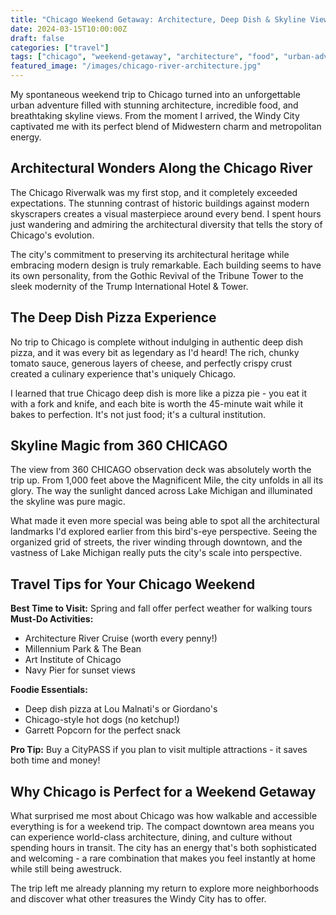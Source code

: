 ```yaml
---
title: "Chicago Weekend Getaway: Architecture, Deep Dish & Skyline Views"
date: 2024-03-15T10:00:00Z
draft: false
categories: ["travel"]
tags: ["chicago", "weekend-getaway", "architecture", "food", "urban-adventure"]
featured_image: "/images/chicago-river-architecture.jpg"
---
```


My spontaneous weekend trip to Chicago turned into an unforgettable urban adventure filled with stunning architecture, incredible food, and breathtaking skyline views. From the moment I arrived, the Windy City captivated me with its perfect blend of Midwestern charm and metropolitan energy.

## Architectural Wonders Along the Chicago River

The Chicago Riverwalk was my first stop, and it completely exceeded expectations. The stunning contrast of historic buildings against modern skyscrapers creates a visual masterpiece around every bend. I spent hours just wandering and admiring the architectural diversity that tells the story of Chicago's evolution.

The city's commitment to preserving its architectural heritage while embracing modern design is truly remarkable. Each building seems to have its own personality, from the Gothic Revival of the Tribune Tower to the sleek modernity of the Trump International Hotel & Tower.

## The Deep Dish Pizza Experience

No trip to Chicago is complete without indulging in authentic deep dish pizza, and it was every bit as legendary as I'd heard! The rich, chunky tomato sauce, generous layers of cheese, and perfectly crispy crust created a culinary experience that's uniquely Chicago.

I learned that true Chicago deep dish is more like a pizza pie - you eat it with a fork and knife, and each bite is worth the 45-minute wait while it bakes to perfection. It's not just food; it's a cultural institution.

## Skyline Magic from 360 CHICAGO

The view from 360 CHICAGO observation deck was absolutely worth the trip up. From 1,000 feet above the Magnificent Mile, the city unfolds in all its glory. The way the sunlight danced across Lake Michigan and illuminated the skyline was pure magic.

What made it even more special was being able to spot all the architectural landmarks I'd explored earlier from this bird's-eye perspective. Seeing the organized grid of streets, the river winding through downtown, and the vastness of Lake Michigan really puts the city's scale into perspective.

## Travel Tips for Your Chicago Weekend

**Best Time to Visit:** Spring and fall offer perfect weather for walking tours
**Must-Do Activities:**
- Architecture River Cruise (worth every penny!)
- Millennium Park & The Bean
- Art Institute of Chicago
- Navy Pier for sunset views

**Foodie Essentials:**
- Deep dish pizza at Lou Malnati's or Giordano's
- Chicago-style hot dogs (no ketchup!)
- Garrett Popcorn for the perfect snack

**Pro Tip:** Buy a CityPASS if you plan to visit multiple attractions - it saves both time and money!

## Why Chicago is Perfect for a Weekend Getaway

What surprised me most about Chicago was how walkable and accessible everything is for a weekend trip. The compact downtown area means you can experience world-class architecture, dining, and culture without spending hours in transit. The city has an energy that's both sophisticated and welcoming - a rare combination that makes you feel instantly at home while still being awestruck.

The trip left me already planning my return to explore more neighborhoods and discover what other treasures the Windy City has to offer.
